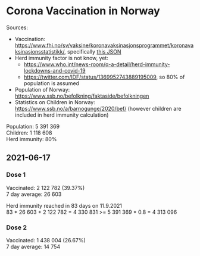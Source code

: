 # Corona Vaccination in Norway

Sources:

- Vaccination: <https://www.fhi.no/sv/vaksine/koronavaksinasjonsprogrammet/koronavaksinasjonsstatistikk/>, specifically [this JSON](https://www.fhi.no/api/chartdata/api/99119)
- Herd immunity factor is not know, yet:
  - <https://www.who.int/news-room/q-a-detail/herd-immunity-lockdowns-and-covid-19>
  - <https://twitter.com/IDF/status/1369952743889195009>, so 80% of population is assumed
- Population of Norway: <https://www.ssb.no/befolkning/faktaside/befolkningen>
- Statistics on Children in Norway: https://www.ssb.no/a/barnogunge/2020/bef/ (however children are included in herd immunity calculation)

Population: 5 391 369  
Children: 1 118 608  
Herd immunity: 80%  

## 2021-06-17

### Dose 1

Vaccinated: 2 122 782 (39.37%)  
7 day average: 26 603

Herd immunity reached in 83 days on 11.9.2021  
83 * 26 603 + 2 122 782 = 4 330 831 >= 5 391 369 * 0.8 = 4 313 096

### Dose 2

Vaccinated: 1 438 004 (26.67%)  
7 day average: 14 754

